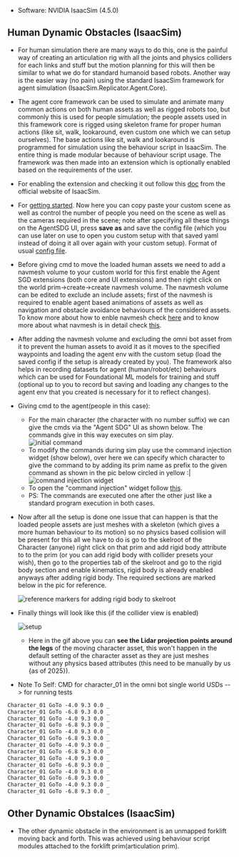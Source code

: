 - Software: NVIDIA IsaacSim (4.5.0)
  
## Human Dynamic Obstacles (IsaacSim)

- For human simulation there are many ways to do this, one is the painful way of creating an articulation rig with all the joints and physics colliders for each links and stuff but the motion planning for this will then be similar to what we do for standard humanoid based robots. Another way is the easier way (no pain) using the standard IsaacSim framework for agent simulation (IsaacSim.Replicator.Agent.Core).
- The agent core framework can be used to simulate and animate many common actions on both human assets as well as rigged robots too, but commonly this is used for people simulation; the people assets used in this framework core is rigged using skeleton frame for proper human actions (like sit, walk, lookaround, even custom one which we can setup ourselves). The base actions like sit, walk and lookaround is programmed for simulation using the behaviour script in IsaacSim. The entire thing is made modular because of behaviour script usage. The framework was then made into an extension which is optionally enabled based on the requirements of the user.
- For enabling the extension and checking it out follow this [doc](https://docs.isaacsim.omniverse.nvidia.com/latest/replicator_tutorials/tutorial_replicator_agent.html#enable-isaacsim-replicator-agent) from the official website of IsaacSim.
- For [getting started](https://docs.isaacsim.omniverse.nvidia.com/latest/replicator_tutorials/tutorial_replicator_agent.html#getting-started). Now here you can copy paste your custom scene as well as control the number of people you need on the scene as well as the cameras required in the scene; note after specifying all these things on the AgentSDG UI, press **save as** and save the config file (which you can use later on use to open you custom setup with that saved yaml instead of doing it all over again with your custom setup). Format of usual [config file](https://docs.isaacsim.omniverse.nvidia.com/latest/replicator_tutorials/tutorial_replicator_agent.html#configuration-file).
- Before giving cmd to move the loaded human assets we need to add a navmesh volume to your custom world for this first enable the Agent SGD extensions (both core and UI extensions) and then right click on the world prim->create->create navmesh volume. The navmesh volume can be edited to exclude an include assets; first of the navmesh is required to enable agent based animations of assets as well as navigation and obstacle avoidance behaviours of the considered assets. To know more about how to enble navmesh check [here](https://docs.isaacsim.omniverse.nvidia.com/latest/replicator_tutorials/ext_replicator-agent/customization.html#building-the-navmesh) and to know more about what navmesh is in detail check [this](https://docs.omniverse.nvidia.com/extensions/latest/ext_navigation-mesh.html).
- After adding the navmesh volume and excluding the omni bot asset from it to prevent the human assets to avoid it as it moves to the specified waypoints and loading the agent env with the custom setup (load the saved config if the setup is already created by you). The framework also helps in recording datasets for agent (human/robot/etc) behaviours which can be used for Foundational ML models for training and stuff (optional up to you to record but saving and loading any changes to the agent env that you created is necessary for it to reflect changes).
- Giving cmd to the agent(people in this case):
  - For the main character (the character with no number suffix) we can give the cmds via the "Agent SDG" UI as shown below. The commands give in this way executes on sim play.
      <div>
        <img src="https://github.com/user-attachments/assets/83745c9b-c092-449d-8188-4213d0850ff4" alt="initial command"/>
      </div>
  - To modify the commands during sim play use the command injection widget (show below), over here we can specify which character to give the command to by adding its prim name as prefix to the given command as shown in the pic below circled in yellow :|
      <div>
        <img src="https://github.com/user-attachments/assets/824d3ff4-6689-4b3f-b610-10f316b9df37" alt="command injection widget"/>
      </div>
  - To open the "command injection" widget follow [this](https://docs.isaacsim.omniverse.nvidia.com/latest/replicator_tutorials/ext_replicator-agent/agent_control.html#command-injection).
  - PS: The commands are executed one after the other just like a standard program execution in both cases.
- Now after all the setup is done one issue that can happen is that the loaded people assets are just meshes with a skeleton (which gives a more human behaviour to its motion) so no physics based collision will be present for this all we have to do is go to the skelroot of the Character (anyone) right click on that prim and add rigid body attribute to to the prim (or you can add rigid body with collider presets your wish), then go to the properties tab of the skelroot and go to the rigid body section and enable kinematics, rigid body is already enabled anyways after adding rigid body. The required sections are marked below in the pic for reference.
      <div>
        <img src="https://github.com/user-attachments/assets/63e52a18-6bf8-4fbe-b92d-cbbf70437721" alt="reference markers for adding rigid body to skelroot"/>
      </div>

- Finally things will look like this (if the collider view is enabled)
      <div>
        <img src="https://github.com/user-attachments/assets/35a2681a-3a38-4b1a-9be8-2e57b7d18b91" alt="setup"/>
      </div>
  - Here in the gif above you can **see the Lidar projection points around the legs** of the moving character asset, this won't happen in the default setting of the character asset as they are just meshes without any physics based attributes (this need to be manually by us {as of 2025}).

- Note To Self: CMD for character_01 in the omni bot single world USDs --> for running tests
```txt
Character_01 GoTo -4.0 9.3 0.0 _
Character_01 GoTo -6.8 9.3 0.0 _
Character_01 GoTo -4.0 9.3 0.0 _
Character_01 GoTo -6.8 9.3 0.0 _
Character_01 GoTo -4.0 9.3 0.0 _
Character_01 GoTo -6.8 9.3 0.0 _
Character_01 GoTo -4.0 9.3 0.0 _
Character_01 GoTo -6.8 9.3 0.0 _
Character_01 GoTo -4.0 9.3 0.0 _
Character_01 GoTo -6.8 9.3 0.0 _
Character_01 GoTo -4.0 9.3 0.0 _
Character_01 GoTo -6.8 9.3 0.0 _
Character_01 GoTo -4.0 9.3 0.0 _
Character_01 GoTo -6.8 9.3 0.0 _
```

## Other Dynamic Obstalces (IsaacSim)
- The other dynamic obstacle in the environment is an unmapped forklift moving back and forth. This was achieved using behaviour script modules attached to the forklift prim(articulation prim).
